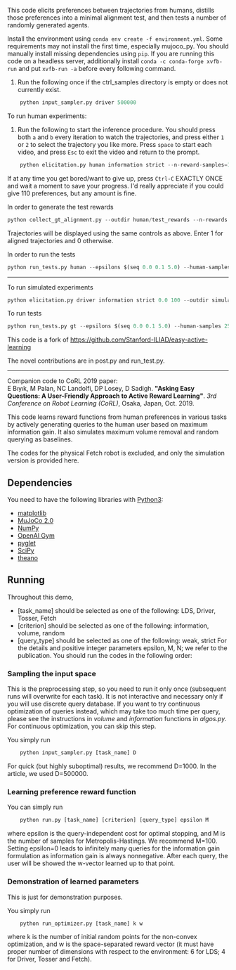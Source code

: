 This code elicits preferences between trajectories from humans, distills those preferences into a
minimal alignment test, and then tests a number of randomly generated agents.

Install the environment using `conda env create -f environment.yml`. Some requirements may not install the first time, especially mujoco_py. You should manually install missing dependencies using `pip`. If you are running this code on a headless server, additionally install `conda -c conda-forge xvfb-run` and put `xvfb-run -a` before every following command.

1. Run the following once if the ctrl_samples directory is empty or does not currently exist.
```python
	python input_sampler.py driver 500000
``` 

To run human experiments:
1. Run the following to start the inference procedure. You should press both `a` and `b` every iteration to watch the trajectories, and press either `1` or `2` to select the trajectory you like more. Press `space` to start each video, and press `Esc` to exit the video and return to the prompt.
```python
	python elicitation.py human information strict --n-reward-samples=100 --outdir=human/[subject-id] --epsilon 0.0
```

If at any time you get bored/want to give up, press `Ctrl-C` EXACTLY ONCE and wait a moment to save
your progress. I'd really appreciate if you could give 110 preferences, but any amount is fine.

In order to generate the test rewards
```python
python collect_gt_alignment.py --outdir human/test_rewards --n-rewards 50 --test-reward-path human/test_rewards/test_rewards.npy --std 0.5 --mean-reward-path human/[subject-id]/mean_reward.npy
```
Trajectories will be displayed using the same controls as above. Enter 1 for aligned trajectories and 0 otherwise.

In order to run the tests
```python
python run_tests.py human --epsilons $(seq 0.0 0.1 5.0) --human-samples 25 50 100 --datadir human/[subject-id]/ --outdir human/[subject-id]/test --rewards-path human/test_rewards/test_rewards.npy --use-mean-reward --skip-noise-filtering
```

---
To run simulated experiments
```python
python elicitation.py driver information strict 0.0 100 --outdir simulated/elicitation --n-replications 8
```

To run tests

```python
python run_tests.py gt --epsilons $(seq 0.0 0.1 5.0) --human-samples 25 50 100 --datadir simulated/elicitation --outdir simulated/test --use-mean-reward --skip-noise-filtering --replications 8
```

This code is a fork of https://github.com/Stanford-ILIAD/easy-active-learning

The novel contributions are in post.py and run_test.py. 

---

Companion code to CoRL 2019 paper:  
E Bıyık, M Palan, NC Landolfi, DP Losey, D Sadigh. **"Asking Easy Questions: A User-Friendly Approach to Active Reward Learning"**. *3rd Conference on Robot Learning (CoRL)*, Osaka, Japan, Oct. 2019.

This code learns reward functions from human preferences in various tasks by actively generating queries to the human user based on maximum information gain. It also simulates maximum volume removal and random querying as baselines.

The codes for the physical Fetch robot is excluded, and only the simulation version is provided here.

## Dependencies
You need to have the following libraries with [Python3](http://www.python.org/downloads):
- [matplotlib](http://matplotlib.org/)
- [MuJoCo 2.0](http://www.mujoco.org/index.html)
- [NumPy](http://www.numpy.org/)
- [OpenAI Gym](http://gym.openai.com)
- [pyglet](http://bitbucket.org/pyglet/pyglet/wiki/Home)
- [SciPy](http://www.scipy.org/)
- [theano](http://deeplearning.net/software/theano/)

## Running
Throughout this demo,
- [task_name] should be selected as one of the following: LDS, Driver, Tosser, Fetch
- [criterion] should be selected as one of the following: information, volume, random
- [query_type] should be selected as one of the following: weak, strict
For the details and positive integer parameters epsilon, M, N; we refer to the publication.
You should run the codes in the following order:

### Sampling the input space
This is the preprocessing step, so you need to run it only once (subsequent runs will overwrite for each task). It is not interactive and necessary only if you will use discrete query database. If you want to try continuous optimization of queries instead, which may take too much time per query, please see the instructions in _volume_ and _information_ functions in _algos.py_. For continuous optimization, you can skip this step.

You simply run
```python
	python input_sampler.py [task_name] D
```
For quick (but highly suboptimal) results, we recommend D=1000. In the article, we used D=500000.

### Learning preference reward function
You can simply run
```python
	python run.py [task_name] [criterion] [query_type] epsilon M
```
where epsilon is the query-independent cost for optimal stopping, and M is the number of samples for Metropolis-Hastings. We recommend M=100. Setting epsilon=0 leads to infinitely many queries for the information gain formulation as information gain is always nonnegative.
After each query, the user will be showed the w-vector learned up to that point.

### Demonstration of learned parameters
This is just for demonstration purposes.

You simply run
```python
	python run_optimizer.py [task_name] k w
```
where k is the number of initial random points for the non-convex optimization, and w is the space-separated reward vector (it must have proper number of dimensions with respect to the environment: 6 for LDS; 4 for Driver, Tosser and Fetch).
